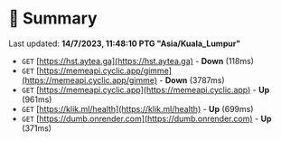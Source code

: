 # 📖 Summary
Last updated: **14/7/2023, 11:48:10 PTG "Asia/Kuala_Lumpur"**

- `GET` [https://hst.aytea.ga](https://hst.aytea.ga) - **Down** (118ms)
- `GET` [https://memeapi.cyclic.app/gimme](https://memeapi.cyclic.app/gimme) - **Down** (3787ms)
- `GET` [https://memeapi.cyclic.app](https://memeapi.cyclic.app) - **Up** (961ms)
- `GET` [https://klik.ml/health](https://klik.ml/health) - **Up** (699ms)
- `GET` [https://dumb.onrender.com](https://dumb.onrender.com) - **Up** (371ms)
